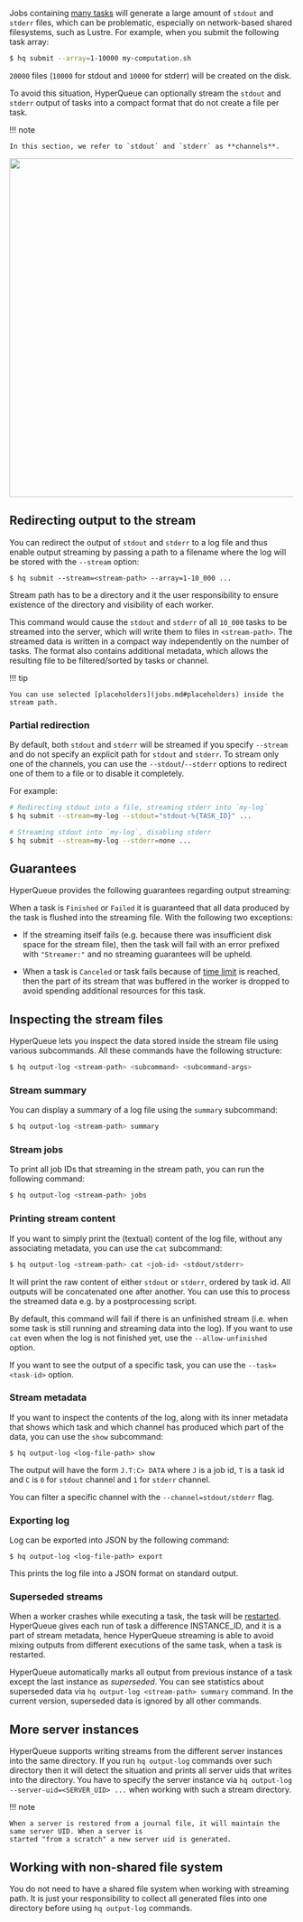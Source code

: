 Jobs containing [many tasks](arrays.md) will generate a large amount of `stdout` and `stderr` files, which can be
problematic, especially on network-based shared filesystems, such as Lustre. For example, when you submit the following
task array:

```bash
$ hq submit --array=1-10000 my-computation.sh
```

`20000` files (`10000` for stdout and `10000` for stderr) will be created on the disk.

To avoid this situation, HyperQueue can optionally stream the `stdout` and `stderr` output of
tasks into a compact format that do not create a file per task.

!!! note

    In this section, we refer to `stdout` and `stderr` as **channels**.

<p align="center">
<img width="600" src="../../imgs/streaming.png">
</p>

## Redirecting output to the stream

You can redirect the output of `stdout` and `stderr` to a log file and thus enable output streaming by passing a path
to a filename where the log will be stored with the `--stream` option:

```
$ hq submit --stream=<stream-path> --array=1-10_000 ...
```

Stream path has to be a directory and it the user responsibility to ensure existence of the directory
and visibility of each worker.

This command would cause the `stdout` and `stderr` of all `10_000` tasks to be streamed into the server, which will
write them to files in `<stream-path>`. The streamed data is written in a compact way independently on the number of
tasks. The format also contains additional metadata,
which allows the resulting file to be filtered/sorted by tasks or channel.

!!! tip

    You can use selected [placeholders](jobs.md#placeholders) inside the stream path.

### Partial redirection

By default, both `stdout` and `stderr` will be streamed if you specify `--stream` and do not specify an explicit path
for
`stdout` and `stderr`. To stream only one of the channels, you can use the `--stdout`/`--stderr` options to redirect
one of them to a file or to disable it completely.

For example:

```bash
# Redirecting stdout into a file, streaming stderr into `my-log`
$ hq submit --stream=my-log --stdout="stdout-%{TASK_ID}" ...

# Streaming stdout into `my-log`, disabling stderr
$ hq submit --stream=my-log --stderr=none ...
```

## Guarantees

HyperQueue provides the following guarantees regarding output streaming:

When a task is `Finished` or `Failed` it is guaranteed that all data produced by the task is flushed into the
streaming file. With the following two exceptions:

- If the streaming itself fails (e.g. because there was insufficient disk space for the
  stream file), then the task will fail with an error prefixed with `"Streamer:"` and no streaming guarantees
  will be upheld.

- When a task is `Canceled` or task fails because of [time limit](jobs.md#time-management) is reached, then the part of
  its stream that was buffered in the worker is dropped to avoid spending additional resources for this task.

## Inspecting the stream files

HyperQueue lets you inspect the data stored inside the stream file using various subcommands. All these commands have
the following structure:

```bash
$ hq output-log <stream-path> <subcommand> <subcommand-args>
```

### Stream summary

You can display a summary of a log file using the `summary` subcommand:

```bash
$ hq output-log <stream-path> summary
```

### Stream jobs

To print all job IDs that streaming in the stream path, you can run the following command:

```bash
$ hq output-log <stream-path> jobs
```

### Printing stream content

If you want to simply print the (textual) content of the log file, without any associating metadata, you can use the
`cat` subcommand:

```bash
$ hq output-log <stream-path> cat <job-id> <stdout/stderr>
```

It will print the raw content of either `stdout` or `stderr`, ordered by task id. All outputs will be concatenated one
after another. You can use this to process the streamed data e.g. by a postprocessing script.

By default, this command will fail if there is an unfinished stream (i.e. when some task is still running and streaming
data into the log). If you want to use `cat` even when the log is not finished yet, use the `--allow-unfinished` option.

If you want to see the output of a specific task, you can use the `--task=<task-id>` option.

### Stream metadata

If you want to inspect the contents of the log, along with its inner metadata that shows which task and which channel
has produced which part of the data, you can use the `show` subcommand:

```commandline
$ hq output-log <log-file-path> show
```

The output will have the form `J.T:C> DATA` where `J` is a job id, `T` is a task id and `C` is `0` for `stdout` channel
and `1` for `stderr` channel.

You can filter a specific channel with the `--channel=stdout/stderr` flag.

### Exporting log

Log can be exported into JSON by the following command:

```commandline
$ hq output-log <log-file-path> export
```

This prints the log file into a JSON format on standard output.

### Superseded streams

When a worker crashes while executing a task, the task will be [restarted](failure.md#task-restart).
HyperQueue gives each run of task a difference INSTANCE_ID, and it is a part of stream metadata,
hence HyperQueue streaming is able to avoid mixing
outputs from different executions of the same task, when a task is restarted.

HyperQueue automatically marks all output from previous instance of a task except the last instance as *superseded*.
You can see statistics about superseded data via `hq output-log <stream-path> summary` command.
In the current version, superseded data is ignored by all other commands.

## More server instances

HyperQueue supports writing streams from the different server instances into the same directory.
If you run `hq output-log` commands over such directory then it will detect the situation and prints all server uids
that writes into the directory. You have to specify the server instance via `hq output-log --server-uid=<SERVER_UID> ...`
when working with such a stream directory.

!!! note

    When a server is restored from a journal file, it will maintain the same server UID. When a server is 
    started "from a scratch" a new server uid is generated.

## Working with non-shared file system

You do not need to have a shared file system when working with streaming path. It is just your responsibility to
collect all generated files into one directory before using `hq output-log` commands.